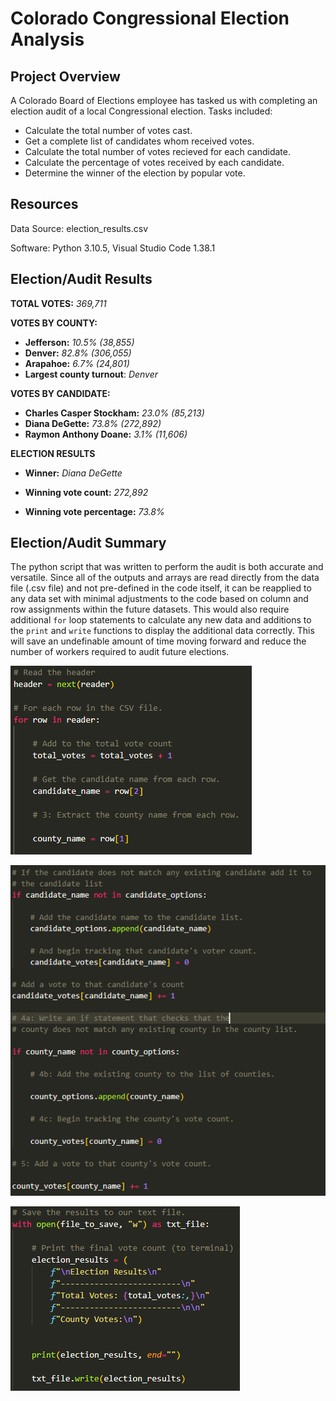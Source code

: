 # Colorado Congressional Election Analysis

## Project Overview
A Colorado Board of Elections employee has tasked us with completing an election audit of a local Congressional election. Tasks included:
- Calculate the total number of votes cast.
- Get a complete list of candidates whom received votes.
- Calculate the total number of votes recieved for each candidate.
- Calculate the percentage of votes received by each candidate.
- Determine the winner of the election by popular vote.

## Resources
Data Source: election_results.csv

Software: Python 3.10.5, Visual Studio Code 1.38.1

## Election/Audit Results

**TOTAL VOTES:** *369,711*

**VOTES BY COUNTY:**

- **Jefferson:** *10.5% (38,855)*
- **Denver:** *82.8% (306,055)*
- **Arapahoe:** *6.7% (24,801)*
- **Largest county turnout**: *Denver*

**VOTES BY CANDIDATE:**

- **Charles Casper Stockham:** *23.0% (85,213)*
- **Diana DeGette:** *73.8% (272,892)*
- **Raymon Anthony Doane:** *3.1% (11,606)*

**ELECTION RESULTS**

- **Winner:** *Diana DeGette*

- **Winning vote count:** *272,892*

- **Winning vote percentage:** *73.8%*

## Election/Audit Summary
The python script that was written to perform the audit is both accurate and versatile.  Since all of the outputs and arrays are read directly from the data file (.csv file) and not pre-defined in the code itself, it can be reapplied to any data set with minimal adjustments to the code based on column and row assignments within the future datasets. This would also require additional ``for`` loop statements to calculate any new data and additions to the ``print`` and ``write`` functions to display the additional data correctly. This will save an undefinable amount of time moving forward and reduce the number of workers required to audit future elections.

![row code](https://github.com/Ian-T-Dixon/Election_Analysis/blob/main/Resources/row_code.PNG)

![candidate code](https://github.com/Ian-T-Dixon/Election_Analysis/blob/main/Resources/candidate_code.PNG)

![row code](https://github.com/Ian-T-Dixon/Election_Analysis/blob/main/Resources/print_output.PNG)
